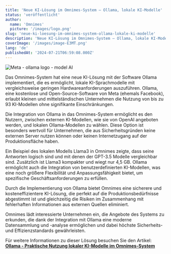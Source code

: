 ```yaml
---
title: 'Neue KI-Lösung im Omnimes-System – Ollama, lokale KI-Modelle'
status: 'veröffentlicht'
author:
  name: 'Omnimes'
  picture: '/images/logo.png'
slug: 'neue-ki-loesung-im-omnimes-system-ollama-lokale-ki-modelle'
description: 'Neue KI-Lösung im Omnimes-System – Ollama, lokale KI-Modelle'
coverImage: '/images/image-E3MT.png'
lang: 'de'
publishedAt: '2024-07-21T06:59:08.000Z'
---
```


![Meta - ollama logo - model AI](/images/image-E3MT.png)

Das Omnimes-System hat eine neue KI-Lösung mit der Software Ollama implementiert, die es ermöglicht, lokale KI-Sprachmodelle mit vergleichsweise geringen Hardwareanforderungen auszuführen. Ollama, eine kostenlose und Open-Source-Software von Meta (ehemals Facebook), erlaubt kleinen und mittelständischen Unternehmen die Nutzung von bis zu 93 KI-Modellen ohne signifikante Einschränkungen.

Die Integration von Ollama in das Omnimes-System ermöglicht es den Nutzern, zwischen externen KI-Modellen, wie sie von OpenAI angeboten werden, und lokalen Ollama-Modellen zu wählen. Diese Option ist besonders wertvoll für Unternehmen, die aus Sicherheitsgründen keine externen Server nutzen können oder keinen Internetzugang auf der Produktionsfläche haben.

Ein Beispiel des lokalen Modells Llama3 in Omnimes zeigte, dass seine Antworten logisch sind und mit denen der GPT-3.5 Modelle vergleichbar sind. Zusätzlich ist Llama3 kompakter und wiegt nur 4,5 GB. Ollama ermöglicht auch die Integration von benutzerdefinierten KI-Modellen, was eine noch größere Flexibilität und Anpassungsfähigkeit bietet, um spezifische Geschäftsanforderungen zu erfüllen.

Durch die Implementierung von Ollama bietet Omnimes eine sicherere und kosteneffizientere KI-Lösung, die perfekt auf die Produktionsbedürfnisse abgestimmt ist und gleichzeitig die Risiken im Zusammenhang mit fehlerhaften Informationen aus externen Quellen eliminiert.

Omnimes lädt interessierte Unternehmen ein, die Angebote des Systems zu erkunden, die dank der Integration mit Ollama eine moderne Datensammlung und -analyse ermöglichen und dabei höchste Sicherheits- und Effizienzstandards gewährleisten.

Für weitere Informationen zu dieser Lösung besuchen Sie den Artikel:
[**Ollama - Praktische Nutzung lokaler KI-Modelle im Omnimes-System**](https://www.omnimes.com/de/blog/ollama-praktische-anwendung-lokaler-ki-modelle-am-beispiel-des-omnimes-systems)
